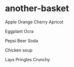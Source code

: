 # another-basket

Apple Orange Cherry Apricot

Eggplant Ocra

Pepsi Beer Soda

Chicken soup

Lays Pringles Crunchy
